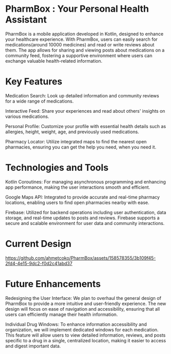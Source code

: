# PharmBox : Your Personal Health Assistant
PharmBox is a mobile application developed in Kotlin, designed to enhance your healthcare experience. With PharmBox, users can easily search for medications(around 10000 medicines) and read or write reviews about them. The app allows for sharing and viewing posts about medications on a community feed, fostering a supportive environment where users can exchange valuable health-related information.

# Key Features 

Medication Search: Look up detailed information and community reviews for a wide range of medications.

Interactive Feed: Share your experiences and read about others' insights on various medications.

Personal Profile: Customize your profile with essential health details such as allergies, height, weight, age, and previously used medications.

Pharmacy Locator: Utilize integrated maps to find the nearest open pharmacies, ensuring you can get the help you need, when you need it.

# Technologies and Tools

Kotlin Coroutines: For managing asynchronous programming and enhancing app performance, making the user interactions smooth and efficient.

Google Maps API: Integrated to provide accurate and real-time pharmacy locations, enabling users to find open pharmacies nearby with ease.

Firebase: Utilized for backend operations including user authentication, data storage, and real-time updates to posts and reviews. Firebase supports a secure and scalable environment for user data and community interactions.

# Current Design 



https://github.com/ahmetcoko/PharmBox/assets/158578355/3b109f45-2fd4-4e15-9dc2-f0d2c41abd37



# Future Enhancements

Redesigning the User Interface: We plan to overhaul the general design of PharmBox to provide a more intuitive and user-friendly experience. The new design will focus on ease of navigation and accessibility, ensuring that all users can efficiently manage their health information.

Individual Drug Windows: To enhance information accessibility and organization, we will implement dedicated windows for each medication. This feature will allow users to view detailed information, reviews, and posts specific to a drug in a single, centralized location, making it easier to access and digest important data.
